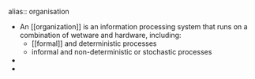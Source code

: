 alias:: organisation

- An [[organization]] is an information processing system that runs on a combination of wetware and hardware, including:
  * [[formal]] and deterministic processes
  * informal and non-deterministic or stochastic processes
-
-